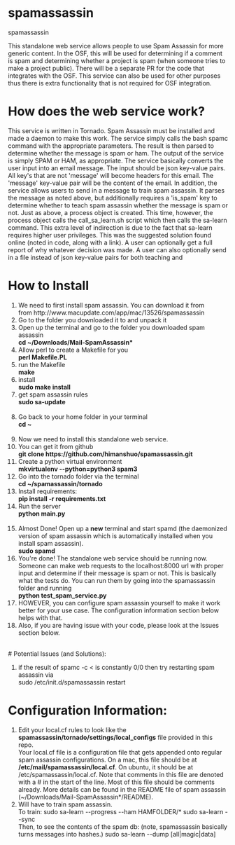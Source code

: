 # spamassassin
spamassassin


This standalone web service allows people to use Spam Assassin for more generic content. In the OSF, this will be used
for determining if a comment is spam and determining whether a project is spam (when someone tries to make a project
public). There will be a separate PR for the code that integrates with the OSF. This service can also be used for
other purposes thus there is extra functionality that is not required for OSF integration.

<h1>How does the web service work?</h1>
This service is written in Tornado. Spam Assassin must be installed and made a daemon to make this work.
The service simply calls the bash spamc command with the appropriate parameters. The result is then parsed
to determine whether the message is spam or ham. The output of the service is simply SPAM or HAM, as appropriate.
The service basically converts the user input into an email message. The input should be json key-value pairs. All
key's that are not 'message' will become headers for this email. The 'message' key-value pair will be the content of the
email. In addition, the service allows users to send in a message to train spam assassin. It parses the message as
noted above, but additionally requires a 'is_spam' key to determine whether to teach spam assassin whether the message
is spam or not. Just as above, a process object is created. This time, however, the process object calls the
call_sa_learn.sh script which then calls the sa-learn command. This extra level of indirection is due to the fact that
sa-learn requires higher user privileges. This was the suggested solution found online (noted in code, along with a
link). A user can optionally get a full report of why whatever decision was made. A user can also optionally send in a
file instead of json key-value pairs for both teaching and

<h1>How to Install</h1>
<ol>
<li>We need to first install spam assassin. You can download it from <br/> from http://www.macupdate.com/app/mac/13526/spamassassin </li>
<li>Go to the folder you downloaded it to and unpack it</li>
<li>Open up the terminal and go to the folder you downloaded spam assassin<br/> <b>cd ~/Downloads/Mail-SpamAssassin*</b></li>
<li>Allow perl to create a Makefile for you<br/> <b>perl Makefile.PL </b></li>
<li>run the Makefile<br/><b> make</b></li>
<li>install<br/> <b>sudo make install</b></li>
<li>get spam assassin rules<br/><b> sudo sa-update</b></li>
<br/>
<li>Go back to your home folder in your terminal<br/><b> cd ~ </b></li>
<br/>
<li>Now we need to install this standalone web service.</li>
<li>You can get it from github<br/><b> git clone https://github.com/himanshuo/spamassassin.git </b></li>
<li>Create a python virtual environment<br/> <b> mkvirtualenv --python=python3 spam3 </b></li>
<li>Go into the tornado folder via the terminal<br/><b> cd ~/spamassassin/tornado </b></li>
<li>Install requirements:<br/><b>pip install -r requirements.txt</b></li>
<li>Run the server<br/><b> python main.py </b></li>
<br/>
<li>Almost Done! Open up a <b>new</b> terminal and start spamd (the daemonized version of spam assassin which is automatically installed
when you install spam assassin). <br/>
<b>sudo spamd</b>
</li>
<li>You're done! The standalone web service should be running now. Someone can make web requests to the localhost:8000
url with proper input and determine if their message is spam or not. This is basically what the tests do. You can run
them by going into the spamassassin folder and running<br/><b> python test_spam_service.py  </b></li>


<li>HOWEVER, you can configure spam assassin yourself to make it work better for your use case. The configuration
information section below helps with that.</li>
<li>Also, if you are having issue with your code, please look at the Issues section below. </li>
</ol>


<br/>
# Potential Issues (and Solutions):
<ol>
<li> if the result of spamc -c < <filename> is constantly 0/0 then try restarting spam assassin via <br/>
    sudo /etc/init.d/spamassassin restart </li>
</ol>


# Configuration Information:
<ol>
<li> Edit your local.cf rules to look like the <b>spamassassin/tornado/settings/local_configs</b> file provided in this
repo. <br/> Your local.cf file is a configuration file that gets appended onto regular spam assassin configurations. On a mac, this
file should be at <b>/etc/mail/spamassassin/local.cf</b>. On ubuntu, it should be at /etc/spamassassin/local.cf. Note that
comments in this file are denoted with a # in the start of the line. Most of this file should be comments already.
More details can be found in the README file of spam assassin (~/Downloads/Mail-SpamAssassin*/README).

<li> Will have to train spam assassin.</li>
    To train:
    sudo sa-learn --progress --ham HAMFOLDER/*
    sudo sa-learn --sync
    <br/>
    Then, to see the contents of the spam db: (note, spamassassin basically turns messages into hashes.)
    sudo sa-learn --dump [all|magic|data]
</ol>
